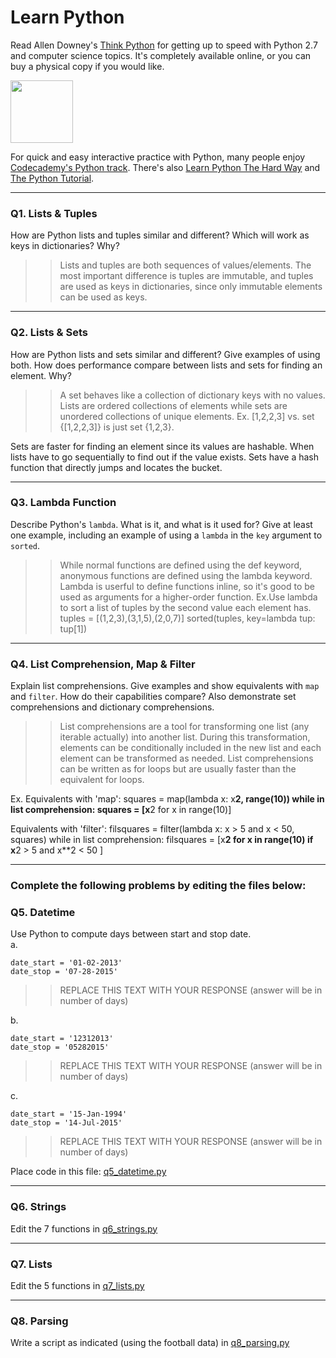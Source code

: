 # Learn Python

Read Allen Downey's [Think Python](http://www.greenteapress.com/thinkpython/) for getting up to speed with Python 2.7 and computer science topics. It's completely available online, or you can buy a physical copy if you would like.

<a href="http://www.greenteapress.com/thinkpython/"><img src="img/think_python.png" style="width: 100px;" target="_blank"></a>

For quick and easy interactive practice with Python, many people enjoy [Codecademy's Python track](http://www.codecademy.com/en/tracks/python). There's also [Learn Python The Hard Way](http://learnpythonthehardway.org/book/) and [The Python Tutorial](https://docs.python.org/2/tutorial/).

---

### Q1. Lists &amp; Tuples

How are Python lists and tuples similar and different? Which will work as keys in dictionaries? Why?

>> Lists and tuples are both sequences of values/elements. The most important difference is tuples are immutable, and tuples are used as keys in dictionaries, since only immutable elements can be used as keys.

---

### Q2. Lists &amp; Sets

How are Python lists and sets similar and different? Give examples of using both. How does performance compare between lists and sets for finding an element. Why?

>> A set behaves like a collection of dictionary keys with no values. Lists are ordered collections of elements while sets are unordered collections of unique elements. Ex. [1,2,2,3] vs. set {[1,2,2,3]} is just set {1,2,3}.

Sets are faster for finding an element since its values are hashable. When lists have to go sequentially to find out if the value exists. Sets have a hash function that directly jumps and locates the bucket.

---

### Q3. Lambda Function

Describe Python's `lambda`. What is it, and what is it used for? Give at least one example, including an example of using a `lambda` in the `key` argument to `sorted`.

>> While normal functions are defined using the def keyword, anonymous functions are defined using the lambda keyword. Lambda is userful to define functions inline, so it's good to be used as arguments for a higher-order function. 
Ex.Use lambda to sort a list of tuples by the second value each element has.
tuples = [(1,2,3),(3,1,5),(2,0,7)]
sorted(tuples, key=lambda tup: tup[1])
---

### Q4. List Comprehension, Map &amp; Filter

Explain list comprehensions. Give examples and show equivalents with `map` and `filter`. How do their capabilities compare? Also demonstrate set comprehensions and dictionary comprehensions.

>> List comprehensions are a tool for transforming one list (any iterable actually) into another list. During this transformation, elements can be conditionally included in the new list and each element can be transformed as needed. List comprehensions can be written as for loops but are usually faster than the equivalent for loops.

Ex. Equivalents with 'map':
squares = map(lambda x: x**2, range(10))
while in list comprehension:
squares = [x**2 for x in range(10)]

Equivalents with 'filter':
filsquares = filter(lambda x: x > 5 and x < 50, squares)
while in list comprehension:
filsquares = [x**2 for x in range(10) if x**2 > 5 and x**2 < 50 ]


---

### Complete the following problems by editing the files below:

### Q5. Datetime
Use Python to compute days between start and stop date.   
a.  

```
date_start = '01-02-2013'    
date_stop = '07-28-2015'
```

>> REPLACE THIS TEXT WITH YOUR RESPONSE (answer will be in number of days)

b.  
```
date_start = '12312013'  
date_stop = '05282015'  
```

>> REPLACE THIS TEXT WITH YOUR RESPONSE (answer will be in number of days)

c.  
```
date_start = '15-Jan-1994'      
date_stop = '14-Jul-2015'  
```

>> REPLACE THIS TEXT WITH YOUR RESPONSE  (answer will be in number of days)

Place code in this file: [q5_datetime.py](python/q5_datetime.py)

---

### Q6. Strings
Edit the 7 functions in [q6_strings.py](python/q6_strings.py)

---

### Q7. Lists
Edit the 5 functions in [q7_lists.py](python/q7_lists.py)

---

### Q8. Parsing
Write a script as indicated (using the football data) in [q8_parsing.py](python/q8_parsing.py)





